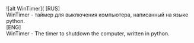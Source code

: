 ![alt WinTimer](
[RUS]     
WinTimer - таймер для выключения компьютера, написанный на языке python.     
[ENG]     
WinTimer - The timer to shutdown the computer, written in python.
